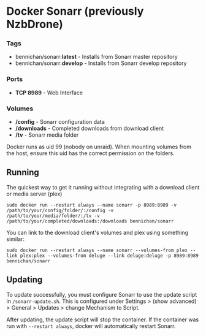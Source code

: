 # Docker Sonarr (previously NzbDrone)

### Tags
- bennichan/sonarr:**latest** - Installs from Sonarr master repository
- bennichan/sonarr:**develop** - Installs from Sonarr develop repository

### Ports
- **TCP 8989** - Web Interface

### Volumes
- **/config** - Sonarr configuration data
- **/downloads** - Completed downloads from download client
- **/tv** - Sonarr media folder

Docker runs as uid 99 (nobody on unraid). When mounting volumes from the host, ensure this uid has the correct permission on the folders.

## Running

The quickest way to get it running without integrating with a download client or media server (plex)
```
sudo docker run --restart always --name sonarr -p 8989:8989 -v /path/to/your/config/folder/:/config -v /path/to/your/media/folder/:/tv -v /path/to/your/completed/downloads:/downloads bennichan/sonarr
```

You can link to the download client's volumes and plex using something similar:
```
sudo docker run --restart always --name sonarr --volumes-from plex --link plex:plex --volumes-from deluge --link deluge:deluge -p 8989:8989 bennichan/sonarr
```

## Updating

To update successfully, you must configure Sonarr to use the update script in ``/sonarr-update.sh``. This is configured under Settings > (show advanced) > General > Updates > change Mechanism to Script.

After updating, the update script will stop the container. If the container was run with `--restart always`, docker will automatically restart Sonarr.

